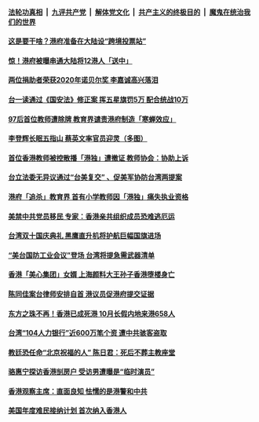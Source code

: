 

####  [法轮功真相](../../../../basic/blob/master/README.md?t=10090031) &nbsp;|&nbsp; [九评共产党](../../../../9ping.md/blob/master/README.md?t=10090031) &nbsp;|&nbsp; [解体党文化](../../../../jtdwh.md/blob/master/README.md?t=10090031)  &nbsp;|&nbsp; [共产主义的终极目的](../../../../gczydzjmd.md/blob/master/README.md?t=10090031) &nbsp;|&nbsp; [魔鬼在统治我们的世界](../../../../mgztzwmdsj.md/blob/master/README.md?t=10090031) 

#### [这是要干啥？港府准备在大陆设“跨境投票站”](../pages/soh55/430084.md?t=10090031) 
#### [惊！港府被曝串通大陆将12港人「送中」](../pages/soh55/430075.md?t=10090031) 
#### [两位捐助者荣获2020年诺贝尔奖   李嘉诚高兴落泪  ](../pages/soh55/429898.md?t=10090031) 
#### [台一读通过《国安法》修正案 挥五星旗罚5万 配合统战10万](../pages/soh55/429895.md?t=10090031) 
#### [97后首位教师遭除牌 教育界谴责港府制造「寒蝉效应」](../pages/soh55/429727.md?t=10090031) 
#### [李登辉长眠五指山 蔡英文率官员迎灵（多图）](../pages/soh55/429613.md?t=10090031) 
#### [首位香港教师被控散播「港独」遭撤证 教师协会：协助上诉](../pages/soh55/429598.md?t=10090031) 
#### [台立法委无异议通过“台美复交” 、促美军协防台湾两提案](../pages/soh55/429469.md?t=10090031) 
#### [港府「追杀」教育界 首有小学教师因「港独」痛失执业资格](../pages/soh55/429370.md?t=10090031) 
#### [美禁中共党员移民 专家：香港亲共组织成员恐难逃厄运](../pages/soh55/429271.md?t=10090031) 
#### [台湾双十国庆典礼 黑鹰直升机将护航巨幅国旗进场](../pages/soh55/429175.md?t=10090031) 
#### [“美台国防工业会议”登场 台湾将提急需武器清单](../pages/soh55/429094.md?t=10090031) 
#### [香港「美心集团」女婿 上海颜料大王孙子香港堕楼身亡](../pages/soh55/429106.md?t=10090031) 
#### [陈同佳案台律师安排自首 港议员促港府提交证据](../pages/soh55/429013.md?t=10090031) 
#### [东方之珠不再！香港已成死港  10月长假内地来港658人](../pages/soh55/428986.md?t=10090031) 
#### [台湾“104人力银行”近600万笔个资 遭中共骇客盗取](../pages/soh55/428788.md?t=10090031) 
#### [教廷恐任命“北京祝福的人” 陈日君：死后不葬主教座堂](../pages/soh55/428533.md?t=10090031) 
#### [骆惠宁探访香港㓥房户 受访男遭曝是“临时演员”](../pages/soh55/428575.md?t=10090031) 
#### [香港观察主席：直面良知 怯懦的是港警和中共](../pages/soh55/428281.md?t=10090031) 
#### [美国年度难民接纳计划 首次纳入香港人](../pages/soh55/428251.md?t=10090031) 

